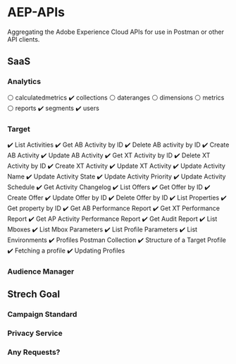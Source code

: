 # AEP-APIs

Aggregating the Adobe Experience Cloud APIs for use in Postman or other API clients.

## SaaS

### Analytics

:white_circle: calculatedmetrics
:heavy_check_mark: collections
:white_circle: dateranges
:white_circle: dimensions
:white_circle: metrics
:white_circle: reports
:heavy_check_mark: segments
:heavy_check_mark: users

### Target

:heavy_check_mark: List Activities
:heavy_check_mark: Get AB Activity by ID
:heavy_check_mark: Delete AB activity by ID
:heavy_check_mark: Create AB Activity
:heavy_check_mark: Update AB Activity
:heavy_check_mark: Get XT Activity by ID
:heavy_check_mark: Delete XT Activity by ID
:heavy_check_mark: Create XT Activity
:heavy_check_mark: Update XT Activity
:heavy_check_mark: Update Activity Name
:heavy_check_mark: Update Activity State
:heavy_check_mark: Update Activity Priority
:heavy_check_mark: Update Activity Schedule
:heavy_check_mark: Get Activity Changelog
:heavy_check_mark: List Offers
:heavy_check_mark: Get Offer by ID
:heavy_check_mark: Create Offer
:heavy_check_mark: Update Offer by ID
:heavy_check_mark: Delete Offer by ID
:heavy_check_mark: List Properties
:heavy_check_mark: Get property by ID
:heavy_check_mark: Get AB Performance Report
:heavy_check_mark: Get XT Performance Report
:heavy_check_mark: Get AP Activity Performance Report
:heavy_check_mark: Get Audit Report
:heavy_check_mark: List Mboxes
:heavy_check_mark: List Mbox Parameters
:heavy_check_mark: List Profile Parameters
:heavy_check_mark: List Environments
:heavy_check_mark: Profiles Postman Collection
:heavy_check_mark: Structure of a Target Profile
:heavy_check_mark: Fetching a profile
:heavy_check_mark: Updating Profiles

### Audience Manager

## Strech Goal

### Campaign Standard 

### Privacy Service 

### Any Requests?

